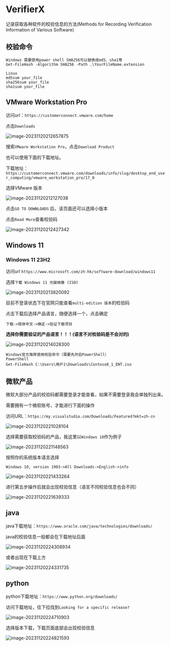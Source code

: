 # VerifierX
记录获取各种软件的校验信息的方法(Methods for Recording Verification Information of Various Software)

## 校验命令

```
Windows 需要使用power shell SHA256可以替换成md5、sha1等
Get-FileHash -Algorithm SHA256 -Path .\YourFileName.extension 

Linux
md5sum your_file
sha256sum your_file
sha1sum your_file
```



## VMware Workstation Pro 

访问url：`https://customerconnect.vmware.com/home`

点击`Downloads`

![image-20231120212657875](https://raw.githubusercontent.com/loulan-ling/VerifierX/main/img/image-20231120212657875.png)

搜索`VMware Workstation Pro`，点击`Download Product`

也可以使用下面的下载地址。

下载地址：`https://customerconnect.vmware.com/downloads/info/slug/desktop_end_user_computing/vmware_workstation_pro/17_0`

选择VMware 版本

![image-20231120212127038](https://raw.githubusercontent.com/loulan-ling/VerifierX/main/img/image-20231120212127038.png)

点击`GO TO DOWNLOADS` 后，该页面还可以选择小版本

点击`Read More`查看校验码

![image-20231120212427342](https://raw.githubusercontent.com/loulan-ling/VerifierX/main/img/image-20231120212427342.png)





## Windows 11

### Windows 11 23H2

访问url `https://www.microsoft.com/zh-hk/software-download/windows11`

选择`下載 Windows 11 光碟映像 (ISO)`

![image-20231120213820092](https://raw.githubusercontent.com/loulan-ling/VerifierX/main/img/image-20231120213820092.png)

目前不登录状态下在官网只能查看`multi-edition 版本`的检验码

点击下载后选择产品语言，随便选择一个，点击确定

`下载->简体中文->确定->验证下载项目`

**选择你需要验证的产品语言！！！(语言不对检验码是不会对的)**



![image-20231120214028300](https://raw.githubusercontent.com/loulan-ling/VerifierX/main/img/image-20231120214028300.png)

```
Windows官方推荐使用校验命令（需要先开启PowerShell）
PowerShell
Get-FileHash C:\Users\用戶1\Downloads\Contoso8_1_ENT.iso
```



## 微软产品

微软大部分产品的校验码都需要登录才能查看，如果不需要登录我会单独列出来。

需要拥有一个微软账号，才能进行下面的操作

访问URL：`https://my.visualstudio.com/Downloads/Featured?mkt=zh-cn`

![image-20231120221028104](https://raw.githubusercontent.com/loulan-ling/VerifierX/main/img/image-20231120221028104.png)

选择需要获取校验码的产品，我这里以`Windows 10`作为例子

![image-20231120221148563](https://raw.githubusercontent.com/loulan-ling/VerifierX/main/img/image-20231120221148563.png)

按照你的系统版本语言选择

`Windows 10, version 1903->All Downloads->English->info`

![image-20231120221433264](https://raw.githubusercontent.com/loulan-ling/VerifierX/main/img/image-20231120221433264.png)

进行第五步操作后就会出现校验信息（语言不同校验信息也会不同）

![image-20231120221639333](https://raw.githubusercontent.com/loulan-ling/VerifierX/main/img/image-20231120221639333.png)



## java

java下载地址：`https://www.oracle.com/java/technologies/downloads/`

java的校验信息一般都会在下载地址后面

![image-20231120224308934](https://raw.githubusercontent.com/loulan-ling/VerifierX/main/img/image-20231120224308934.png)

或者出现在下载上方

![image-20231120224331735](https://raw.githubusercontent.com/loulan-ling/VerifierX/main/img/image-20231120224331735.png)

## python

python下载地址：`https://www.python.org/downloads/`

访问下载地址，往下拉找到`Looking for a specific release?`

![image-20231120224710903](https://raw.githubusercontent.com/loulan-ling/VerifierX/main/img/image-20231120224710903.png)

选择版本下载，下载页面底部会出现校验信息

![image-20231120224821593](https://raw.githubusercontent.com/loulan-ling/VerifierX/main/img/image-20231120224821593.png)
